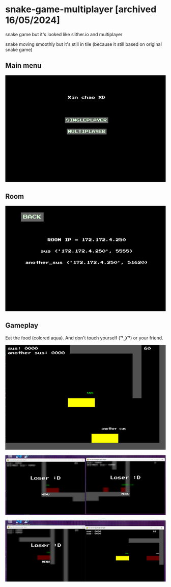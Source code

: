 # snake-game-multiplayer [archived 16/05/2024]
snake game but it's looked like slither.io and multiplayer

snake moving smoothly but it's still in tile (because it still based on original snake game)

## Main menu

![Main menu screen](https://github.com/trungdangtapcode/snake-game-multiplayer/blob/main/readme/menu.png)

## Room

![In-room screen](https://github.com/trungdangtapcode/snake-game-multiplayer/blob/main/readme/lobby.png)

## Gameplay

Eat the food (colored aqua). And don't touch yourself ( ͡° ͜ʖ ͡°) or your friend.

![Gameplay 1](https://github.com/trungdangtapcode/snake-game-multiplayer/blob/main/readme/multiplayer.png)

![Gameplay 2](https://github.com/trungdangtapcode/snake-game-multiplayer/blob/main/readme/two_players_screen.png)

![Gameplay 3](https://github.com/trungdangtapcode/snake-game-multiplayer/blob/main/readme/two_players_screen_2.png)